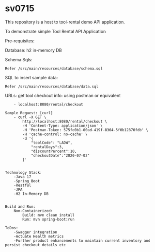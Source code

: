 # sv0715
This repository is a host to tool-rental demo API application.

To demonstrate simple Tool Rental API Application

Pre-requisites:

Database: h2 in-memory DB

Schema Sqls:

    Refer /src/main/resources/database/schema.sql

SQL to insert sample data:

    Refer /src/main/resources/database/data.sql

URLs:
    get tool checkout info: using postman or equivalent
    
        - localhost:8080/rental/checkout

    Sample Request: [curl]
        - curl -X GET \
            http://localhost:8080/rental/checkout \
            -H 'Content-Type: application/json' \
            -H 'Postman-Token: 575fe0b1-00ad-419f-8364-5f0b12870fdb' \
            -H 'cache-control: no-cache' \
            -d '{
                "toolCode": "LADW",
                "rentalDays":3,
                "discountPercent":10,
                "checkoutDate":"2020-07-02"
            }'


    Technology Stack:
        -Java 17
        -Spring Boot
        -Restful
        -JPA
        -H2 In-Memory DB


    Build and Run:
        Non-Containerized: 
            Build: mvn clean install
            Run: mvn spring-boot:run

    ToDos:
        -Swagger integration
        -Actuate Health metrics
        -Further product enhancements to maintain current inventory and persist checkout details etc








